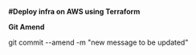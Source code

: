 **#Deploy infra on AWS using Terraform**


**Git Amend**

git commit --amend -m "new message to be updated"